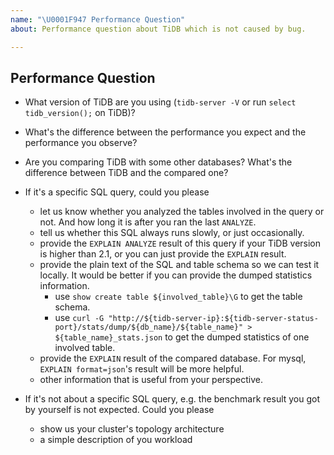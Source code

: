 ```yaml
---
name: "\U0001F947 Performance Question"
about: Performance question about TiDB which is not caused by bug.

---
```


## Performance Question

- What version of TiDB are you using (`tidb-server -V` or run `select tidb_version();` on TiDB)?

- What's the difference between the performance you expect and the performance you observe?

- Are you comparing TiDB with some other databases? What's the difference between TiDB and the compared one?

- If it's a specific SQL query, could you please
    - let us know whether you analyzed the tables involved in the query or not. And how long it is after you ran the last `ANALYZE`.
    - tell us whether this SQL always runs slowly, or just occasionally.
    - provide the `EXPLAIN ANALYZE` result of this query if your TiDB version is higher than 2.1, or you can just provide the `EXPLAIN` result.
    - provide the plain text of the SQL and table schema so we can test it locally. It would be better if you can provide the dumped statistics information.
        - use `show create table ${involved_table}\G` to get the table schema.
        - use `curl -G "http://${tidb-server-ip}:${tidb-server-status-port}/stats/dump/${db_name}/${table_name}" > ${table_name}_stats.json` to get the dumped statistics of one involved table.
    - provide the `EXPLAIN` result of the compared database. For mysql, `EXPLAIN format=json`'s result will be more helpful.
    - other information that is useful from your perspective.

- If it's not about a specific SQL query, e.g. the benchmark result you got by yourself is not expected. Could you please
    - show us your cluster's topology architecture
    - a simple description of you workload

